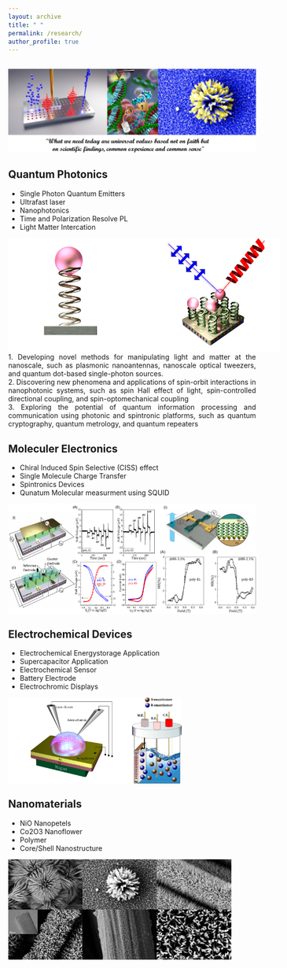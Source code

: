 ```yaml
---
layout: archive
title: " "
permalink: /research/
author_profile: true
---
```


<br/><img src='/frontpage.png' class='center'>

**Quantum Photonics**
----
- Single Photon Quantum Emitters
- Ultrafast laser
- Nanophotonics
- Time and Polarization Resolve PL
- Light Matter Intercation

   
<div style="display: flex;">
    <img src='/pics/QD1Cv1.png' alt='Image 1' style='width:60%;'>
    <img src='/pics/PPL.png' alt='Image 2' style='width:50%;'>
   
</div>

<div style="text-align: justify">
   1. Developing novel methods for manipulating light and matter at the nanoscale, such as plasmonic nanoantennas, nanoscale optical tweezers, and quantum dot-based single-photon sources.
</div>
<div style="text-align: justify">
   2. Discovering new phenomena and applications of spin-orbit interactions in nanophotonic systems, such as spin Hall effect of light, spin-controlled directional coupling, and spin-optomechanical coupling
</div>
<div style="text-align: justify">
   3. Exploring the potential of quantum information processing and communication using photonic and spintronic platforms, such as quantum cryptography, quantum metrology, and quantum repeaters
</div>

**Moleculer Electronics**
----
- Chiral Induced Spin Selective (CISS) effect
- Single Molecule Charge Transfer
- Spintronics Devices
- Qunatum Molecular measurment using SQUID


<div style="display: flex;">
    <img src='/pics/Picture3.png' alt='Image 1' style='width:60%;'>
    <img src='/pics/Picture2.png' alt='Image 2' style='width:40%;'>
</div>



**Electrochemical Devices**
----
- Electrochemical Energystorage Application
- Supercapacitor Application
- Electrochemical Sensor
- Battery Electrode
- Electrochromic Displays
  
<div style="display: flex;">
    <img src='/pics/DEC1.png' alt='Image 1' style='width:50%;'>
    <img src='/pics/hiresol2.png' alt='Image 2' style='width:20%;'>
</div>

**Nanomaterials**
----
- NiO Nanopetels
- Co2O3 Nanoflower
- Polymer
- Core/Shell Nanostructure
  
<div style="display: flex;">
    <img src='/pics/c1.png' alt='Image 1' style='width:30%;'>
    <img src='/pics/c2.png' alt='Image 2' style='width:30%;'>
    <img src='/pics/c3.png' alt='Image 2' style='width:30%;'>
</div>
<div style="display: flex;">
    <img src='/pics/c4.png' alt='Image 1' style='width:30%;'>
    <img src='/pics/c5.png' alt='Image 2' style='width:30%;'>
    <img src='/pics/c6.png' alt='Image 2' style='width:30%;'>
</div>
